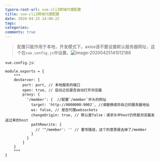 ```yaml
---
typora-root-url: vue-cli3跨域代理配置
title: vue-cli3跨域代理配置
date: 2020-04-25 14:08:22
tags:
categories: 
comments: true
---
```




> 配置只能作用于本地，开发模式下，axios请不要设置默认服务器网址，这个在`vue.config.js`中设置。![image-20200425141012188](/images/image-20200425141012188.png)

`vue.config.js`:

```
module.exports = {
	***
	devServer: {
		port: port, // 本地服务的端口
		open: true, // 启动之后是否自动打开浏览器
		proxy: {
          '/member': {	//配置`/member`开头的网址
            target: 'http://0000000:9002', //请替换成你自己的服务器地址
            ws: false, // 是否代理websockets
            changeOrigin: true, // 默认是false：请求头中host仍然是浏览器发送过来的host
            pathRewrite: {
              // '^/member': '' // 重写路径，这个的意思是去掉了/member
            }
          }
        }
	}
	***
}
```

